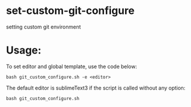 # set-custom-git-configure
setting custom git environment

# Usage:
To set editor and global template, use the code below:

```bash git_custom_configure.sh -e <editor>```

The default editor is sublimeText3 if the script is called without any option:

```bash git_custom_configure.sh```
